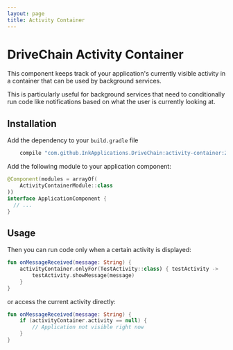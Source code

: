 ```yaml
---
layout: page
title: Activity Container
---
```


DriveChain Activity Container
=============================

This component keeps track of your application's currently visible activity
in a container that can be used by background services.

This is particularly useful for background services that need to
conditionally run code like notifications based on what the user is
currently looking at.

Installation
------------

Add the dependency to your `build.gradle` file

```gradle
    compile "com.github.InkApplications.DriveChain:activity-container:2.+"
```
    
Add the following module to your application component:
    
```kotlin
@Component(modules = arrayOf(
    ActivityContainerModule::class
))
interface ApplicationComponent {
  // ...
}
```

Usage
-----

Then you can run code only when a certain activity is displayed:

```kotlin
fun onMessageReceived(message: String) {
    activityContainer.onlyFor(TestActivity::class) { testActivity ->
        testActivity.showMessage(message)
    }
}
```

or access the current activity directly:

```kotlin
fun onMessageReceived(message: String) {
    if (activityContainer.activity == null) {
        // Application not visible right now
    }
}
```

[Lifecycle]: /lifecycle
